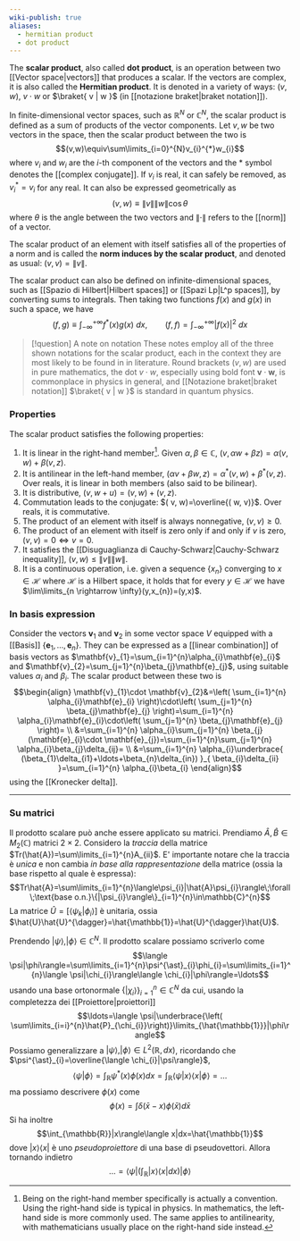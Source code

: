 ```yaml
---
wiki-publish: true
aliases:
  - hermitian product
  - dot product
---
```

 The **scalar product**, also called **dot product**, is an operation between two [[Vector space|vectors]] that produces a scalar. If the vectors are complex, it is also called the **Hermitian product**. It is denoted in a variety of ways: $(v,w)$, $v\cdot w$ or $\braket{ v | w }$ (in [[notazione braket|braket notation]]).

In finite-dimensional vector spaces, such as $\mathbb{R}^{N}$ or $\mathbb{C}^{N}$, the scalar product is defined as a sum of products of the vector components. Let $v,w$ be two vectors in the space, then the scalar product between the two is
$$(v,w)\equiv\sum\limits_{i=0}^{N}v_{i}^{*}w_{i}$$
where $v_{i}$ and $w_{i}$ are the $i$-th component of the vectors and the $*$ symbol denotes the [[complex conjugate]]. If $v_{i}$ is real, it can safely be removed, as $v_{i}^{*}=v_{i}$ for any real. It can also be expressed geometrically as
$$(v,w)\equiv\lVert v \rVert \lVert w \rVert \cos\theta$$
where $\theta$ is the angle between the two vectors and $\lVert \cdot \rVert$ refers to the [[norm]] of a vector.

The scalar product of an element with itself satisfies all of the properties of a norm and is called the **norm induces by the scalar product**, and denoted as usual: $(v,v)=\lVert v \rVert$.

The scalar product can also be defined on infinite-dimensional spaces, such as [[Spazio di Hilbert|Hilbert spaces]] or [[Spazi Lp|L^p spaces]], by converting sums to integrals. Then taking two functions $f(x)$ and $g(x)$ in such a space, we have
$$(f,g)\equiv\int_{-\infty}^{+\infty}f^{*}(x)g(x)\ dx,\qquad( f, f)=\int_{-\infty}^{+\infty}|f(x)|^{2}\ dx$$

> [!question] A note on notation
> These notes employ all of the three shown notations for the scalar product, each in the context they are most likely to be found in in literature. Round brackets $(v,w)$ are used in pure mathematics, the dot $v\cdot w$, especially using bold font $\mathbf{v}\cdot \mathbf{w}$, is commonplace in physics in general, and [[Notazione braket|braket notation]] $\braket{ v | w }$ is standard in quantum physics.
### Properties
The scalar product satisfies the following properties:
1. It is linear in the right-hand member[^1]. Given $\alpha,\beta \in \mathbb{C}$, $( v, \alpha w + \beta z)=\alpha ( v, w)+\beta ( v, z)$. 
2. It is antilinear in the left-hand member, $( \alpha v + \beta w, z)=\alpha^{\ast} ( v, w)+\beta^{\ast} ( v, z)$. Over reals, it is linear in both members (also said to be bilinear).
3. It is distributive, $( v, w+u)=( v, w)+( v, z)$.
4. Commutation leads to the conjugate:  $( v, w)=\overline{( w, v)}$. Over reals, it is commutative.
5. The product of an element with itself is always nonnegative, $( v, v)\geq0$.
6. The product of an element with itself is zero only if and only if $v$ is zero, $( v, v)=0\Leftrightarrow v=0$.
7. It satisfies the [[Disuguaglianza di Cauchy-Schwarz|Cauchy-Schwarz inequality]], $(v,w)\leq \lVert v \rVert\lVert w \rVert$.
8. It is a continuous operation, i.e. given a sequence $\{x_{n}\}$ converging to $x\in \mathcal{H}$ where $\mathcal{H}$  is a Hilbert space, it holds that for every $y\in \mathcal{H}$ we have $\lim\limits_{n \rightarrow \infty}(y,x_{n})=(y,x)$.
### In basis expression
Consider the vectors $\mathbf{v}_{1}$ and $\mathbf{v}_{2}$ in some vector space $V$ equipped with a [[Basis]] $\{ \mathbf{e}_{1},\ldots,\mathbf{e}_{n} \}$. They can be expressed as a [[linear combination]] of basis vectors as $\mathbf{v}_{1}=\sum_{i=1}^{n}\alpha_{i}\mathbf{e}_{i}$ and $\mathbf{v}_{2}=\sum_{j=1}^{n}\beta_{j}\mathbf{e}_{j}$, using suitable values $\alpha_{i}$ and $\beta_{i}$. The scalar product between these two is
$$\begin{align}
\mathbf{v}_{1}\cdot \mathbf{v}_{2}&=\left( \sum_{i=1}^{n} \alpha_{i}\mathbf{e}_{i} \right)\cdot\left( \sum_{j=1}^{n} \beta_{j}\mathbf{e}_{j} \right)=\sum_{i=1}^{n} \alpha_{i}\mathbf{e}_{i}\cdot\left( \sum_{j=1}^{n} \beta_{j}\mathbf{e}_{j} \right)= \\
&=\sum_{i=1}^{n} \alpha_{i}\sum_{j=1}^{n} \beta_{j}(\mathbf{e}_{i}\cdot \mathbf{e}_{j})=\sum_{i=1}^{n}\sum_{j=1}^{n} \alpha_{i}\beta_{j}\delta_{ij}= \\
&=\sum_{i=1}^{n} \alpha_{i}\underbrace{ (\beta_{1}\delta_{i1}+\ldots+\beta_{n}\delta_{in}) }_{ \beta_{i}\delta_{ii} }=\sum_{i=1}^{n} \alpha_{i}\beta_{i}
\end{align}$$
using the [[Kronecker delta]].

---

### Su matrici
Il prodotto scalare può anche essere applicato su matrici. Prendiamo $\hat{A},\hat{B}\in M_{2}(\mathbb{C})$ matrici $2\times2$. Considero la *traccia* della matrice $Tr(\hat{A})=\sum\limits_{i=1}^{n}A_{ii}$. E' importante notare che la traccia è *unica* e non cambia *in base alla rappresentazione* della matrice (ossia la base rispetto al quale è espressa):
$$Tr\hat{A}=\sum\limits_{i=1}^{n}\langle\psi_{i}|\hat{A}\psi_{i}\rangle\;\forall\;\text{base o.n.}\{|\psi_{i}\rangle\}_{i=1}^{n}\in\mathbb{C}^{n}$$
La matrice $\hat{U}=[\langle \psi_{k}|\phi_{i}\rangle]$ è unitaria, ossia $\hat{U}\hat{U}^{\dagger}=\hat{\mathbb{1}}=\hat{U}^{\dagger}\hat{U}$.

Prendendo $|\psi\rangle,|\phi\rangle\in\mathbb{C}^{N}$. Il prodotto scalare possiamo scriverlo come
$$\langle \psi|\phi\rangle=\sum\limits_{i=1}^{n}\psi^{\ast}_{i}\phi_{i}=\sum\limits_{i=1}^{n}\langle \psi|\chi_{i}\rangle\langle \chi_{i}|\phi\rangle=\ldots$$usando una base ortonormale $\{|\chi_{i}\rangle\}^{n}_{i=1}\in\mathbb{C}^{N}$ da cui, usando la completezza dei [[Proiettore|proiettori]]
$$\ldots=\langle \psi|\underbrace{\left( \sum\limits_{i=i}^{n}\hat{P}_{\chi_{i}}\right)}\limits_{\hat{\mathbb{1}}}|\phi\rangle$$
Possiamo generalizzare a $|\psi\rangle,|\phi\rangle\in L^{2}(\mathbb{R},dx)$, ricordando che $\psi^{\ast}_{i}=\overline{\langle \chi_{i}|\psi\rangle}$,
$$\langle \psi|\phi\rangle=\int_{\mathbb{R}}\psi^{\ast}(x)\phi(x)dx=\int_{\mathbb{R}}\langle \psi|x\rangle \langle x|\phi\rangle=\ldots$$
ma possiamo descrivere $\phi(x)$ come
$$\phi(x)=\int \delta(\bar{x}-x)\phi(\bar{x})d\bar{x}$$
Si ha inoltre
$$\int_{\mathbb{R}}|x\rangle\langle x|dx=\hat{\mathbb{1}}$$
dove $|x\rangle\langle x|$ è uno *pseudoproiettore* di una base di pseudovettori. Allora tornando indietro
$$\ldots=\langle \psi|\left( \int_{\mathbb{R}}|x\rangle\langle x| dx\right)|\phi\rangle$$


[^1]: Being on the right-hand member specifically is actually a convention. Using the right-hand side is typical in physics. In mathematics, the left-hand side is more commonly used. The same applies to antilinearity, with mathematicians usually place on the right-hand side instead.

